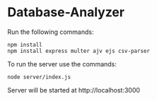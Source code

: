 # Database-Analyzer
Run the following commands:
<br />
```
npm install
npm install express multer ajv ejs csv-parser
```

To run the server use the commands:
```
node server/index.js
```

Server will be started at http://localhost:3000
